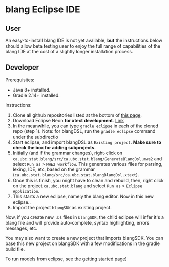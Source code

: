 # blang Eclipse IDE

## User

An easy-to-install blang IDE is not yet available, **but** the instructions below should allow beta testing user to enjoy the full range of capabilities of the blang IDE at the cost of a slightly longer installation process.

## Developer

Prerequisites:

- Java 8+ installed.
- Gradle 2.14+ installed.

Instructions:

1. Clone all github repositories listed at the bottom of [this page](https://github.com/UBC-Stat-ML/blangDoc/).
2. Download Eclipse Neon **for xtext development**. [Link](http://www.eclipse.org/downloads/packages/eclipse-ide-java-and-dsl-developers/neonr)
3. In the meanwhile, you can type ``gradle eclipse`` in each of the cloned repo (step 1). Note: for blangDSL, run the ``gradle eclipse`` command under the subdirectio
4. Start eclipse, and import blangDSL as ``Existing project``. **Make sure to check the box for adding subprojects.**
5. Initially (and if the grammar changes), right-click on  ``ca.ubc.stat.blang/src/ca.ubc.stat.blang/GenerateBlangDsl.mwe2`` and select ``Run as`` > ``MWE2 workflow``. This generates various files for  parsing, lexing, IDE, etc, based on the grammar (``ca.ubc.stat.blang/src/ca.ubc.stat.blangBlangDsl.xtext``).
6. Once this is finish, you might have to clean and rebuild, then, right click on the project ``ca.ubc.stat.blang`` and select ``Run as`` > ``Eclipse Application``.
7. This starts a new eclipse, namely the blang editor. Now in this new eclipse..
8. Import the project ``blangSDK`` as existing project.

Now, if you create new ``.bl`` files in ``blangSDK``, the child eclipse will infer it's a blang file and will provide auto-complete, syntax highlighting, errors messages, etc.

You may also want to create a new project that imports blangSDK. You can base this new project on blangSDK with a few modifications in the gradle build file. 

To run models from eclipse, see [the getting started page](https://github.com/UBC-Stat-ML/blangDoc/blob/master/getting-started.md))
